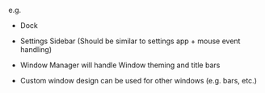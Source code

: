 e.g.
- Dock
- Settings Sidebar (Should be similar to settings app + mouse event handling)

- Window Manager will handle Window theming and title bars
- Custom window design can be used for other windows (e.g. bars, etc.)